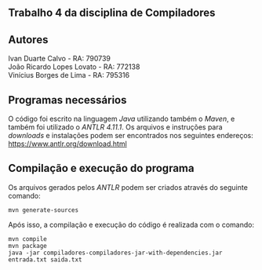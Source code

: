 ## Trabalho 4 da disciplina de Compiladores

## Autores

  Ivan Duarte Calvo - RA: 790739  
  João Ricardo Lopes Lovato - RA: 772138  
  Vinícius Borges de Lima - RA: 795316  

## Programas necessários

  O código foi escrito na linguagem *Java* utilizando também o *Maven*, e também foi utilizado o *ANTLR 4.11.1*. Os arquivos e instruções para *downloads* e instalações podem ser encontrados nos seguintes endereços:  
  https://www.antlr.org/download.html
    
## Compilação e execução do programa
  
  Os arquivos gerados pelos *ANTLR* podem ser criados através do seguinte comando:

    mvn generate-sources

Após isso, a compilação e execução do código é realizada com o comando:

    mvn compile
    mvn package
    java -jar compiladores-compiladores-jar-with-dependencies.jar entrada.txt saida.txt
